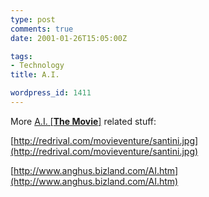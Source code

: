 ```yaml
---
type: post
comments: true
date: 2001-01-26T15:05:00Z

tags:
- Technology
title: A.I.

wordpress_id: 1411
---
```


More [A.I. [**The Movie**]](http://www.spielberg-dreamworks.com/ai/) related stuff:  

[http://redrival.com/movieventure/santini.jpg](http://redrival.com/movieventure/santini.jpg)  

[http://www.anghus.bizland.com/AI.htm](http://www.anghus.bizland.com/AI.htm)
